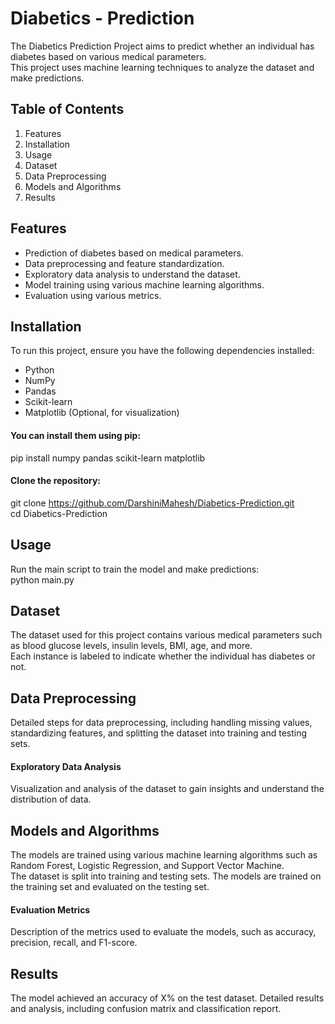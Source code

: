 # Diabetics - Prediction  
The Diabetics Prediction Project aims to predict whether an individual has diabetes based on various medical parameters.  
This project uses machine learning techniques to analyze the dataset and make predictions.  

## Table of Contents  
1. Features  
2. Installation  
3. Usage  
4. Dataset  
5. Data Preprocessing  
6. Models and Algorithms  
7. Results  

## Features  
- Prediction of diabetes based on medical parameters.  
- Data preprocessing and feature standardization.  
- Exploratory data analysis to understand the dataset.  
- Model training using various machine learning algorithms.  
- Evaluation using various metrics.
  
## Installation  
To run this project, ensure you have the following dependencies installed:  
- Python  
- NumPy  
- Pandas  
- Scikit-learn  
- Matplotlib (Optional, for visualization)  

#### You can install them using pip:  
pip install numpy pandas scikit-learn matplotlib  
#### Clone the repository:  
git clone https://github.com/DarshiniMahesh/Diabetics-Prediction.git  
cd Diabetics-Prediction  

## Usage  
Run the main script to train the model and make predictions:  
python main.py  

## Dataset  
The dataset used for this project contains various medical parameters such as blood glucose levels, insulin levels, BMI, age, and more.  
Each instance is labeled to indicate whether the individual has diabetes or not.

## Data Preprocessing  
Detailed steps for data preprocessing, including handling missing values, standardizing features, and splitting the dataset into training and testing sets.  

#### Exploratory Data Analysis  
Visualization and analysis of the dataset to gain insights and understand the distribution of data.  

## Models and Algorithms  
The models are trained using various machine learning algorithms such as Random Forest, Logistic Regression, and Support Vector Machine.  
The dataset is split into training and testing sets. The models are trained on the training set and evaluated on the testing set.  

#### Evaluation Metrics  
Description of the metrics used to evaluate the models, such as accuracy, precision, recall, and F1-score.  

## Results  
The model achieved an accuracy of X% on the test dataset. Detailed results and analysis, including confusion matrix and classification report.  
